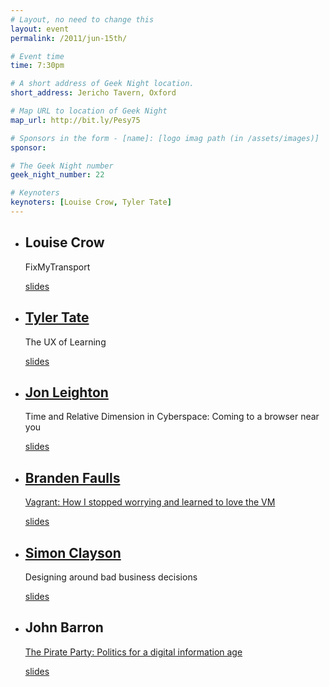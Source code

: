 ```yaml
---
# Layout, no need to change this
layout: event
permalink: /2011/jun-15th/

# Event time
time: 7:30pm

# A short address of Geek Night location. 
short_address: Jericho Tavern, Oxford

# Map URL to location of Geek Night
map_url: http://bit.ly/Pesy75

# Sponsors in the form - [name]: [logo imag path (in /assets/images)]
sponsor: 

# The Geek Night number
geek_night_number: 22

# Keynoters
keynoters: [Louise Crow, Tyler Tate]
---
```


<ul class="keynotes">
<li><h2>Louise Crow</h2><p>FixMyTransport</p> <div class="downloads"><a href="http://media.ogn.s3.amazonaws.com/ogn22/keynote-LouiseCrow.pdf">slides</a></div></li>
<li><h2><a href="http://tylertate.com/" >Tyler Tate</a></h2><p>The UX of Learning</p> <div class="downloads"><a href="http://media.ogn.s3.amazonaws.com/ogn22/keynote-TylerTate.pdf">slides</a></div></li>
</ul>

<ul>
<li><h2><a href="http://jonathanleighton.com/">Jon Leighton</a></h2><p>Time and Relative Dimension in Cyberspace: Coming to a browser near you</p>  <div class="downloads"><a href="http://media.ogn.s3.amazonaws.com/ogn22/microslot-JonathanLeighton.pdf">slides</a></div></li>
<li><h2><a href="http://www.clockworkrobot.co.uk/">Branden Faulls</a></h2><p><a href="http://vagrantup.com/" >Vagrant: How I stopped worrying and learned to love the VM</a></p> <div class="downloads"><a href="http://media.ogn.s3.amazonaws.com/ogn22/microslot-BrandenFaulls.pdf">slides</a></div></li>
<li><h2><a href="http://simonclayson.co.uk/">Simon Clayson</a></h2><p>Designing around bad business decisions</p>  <div class="downloads"><a href="http://media.ogn.s3.amazonaws.com/ogn22/microslot-SimonClayson.pdf">slides</a></div></li>
<li><h2>John Barron</h2><p><a href="http://www.pirateparty.org.uk/events/2011/jun/9/oxford-pirates-2011-06/">The Pirate Party: Politics for a digital information age</a></p>  <div class="downloads"><a href="http://media.ogn.s3.amazonaws.com/ogn22/microslot-JohnBarron.png">slides</a></div></li>
</ul>


